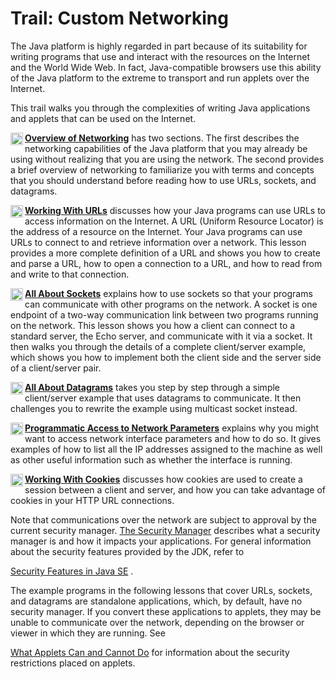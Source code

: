 
# Trail: Custom Networking

The Java platform is highly regarded in part because of its suitability for writing programs that use and interact with the resources on the Internet and the World Wide Web. In fact, Java-compatible browsers use this ability of the Java platform to the extreme to transport and run applets over the Internet.

This trail walks you through the complexities of writing Java applications and applets that can be used on the Internet. <!--    WHAT YOU MAY ALREADY KNOW    -->

[<img src="../images/networkingIcon.gif" alt="Trail icon" align="left" width="20" height="20" border="0" /> **Overview of Networking**](overview/index.html) has two sections. The first describes the networking capabilities of the Java platform that you may already be using without realizing that you are using the network. The second provides a brief overview of networking to familiarize you with terms and concepts that you should understand before reading how to use URLs, sockets, and datagrams. <!--    URLS    -->

[<img src="../images/networkingIcon.gif" alt="Trail icon" align="left" width="20" height="20" border="0" /> **Working With URLs**](urls/index.html) discusses how your Java programs can use URLs to access information on the Internet. A URL (Uniform Resource Locator) is the address of a resource on the Internet. Your Java programs can use URLs to connect to and retrieve information over a network. This lesson provides a more complete definition of a URL and shows you how to create and parse a URL, how to open a connection to a URL, and how to read from and write to that connection. <!--    SOCKETS    -->

[<img src="../images/networkingIcon.gif" alt="Trail icon" align="left" width="20" height="20" border="0" /> **All About Sockets**](sockets/index.html) explains how to use sockets so that your programs can communicate with other programs on the network. A socket is one endpoint of a two-way communication link between two programs running on the network. This lesson shows you how a client can connect to a standard server, the Echo server, and communicate with it via a socket. It then walks you through the details of a complete client/server example, which shows you how to implement both the client side and the server side of a client/server pair. <!--    DATAGRAMS    -->

[<img src="../images/networkingIcon.gif" alt="Trail icon" align="left" width="20" height="20" border="0" /> **All About Datagrams**](datagrams/index.html) takes you step by step through a simple client/server example that uses datagrams to communicate. It then challenges you to rewrite the example using multicast socket instead. <!--    NETWORK INTERFACE    -->

[<img src="../images/networkingIcon.gif" alt="Trail icon" align="left" width="20" height="20" border="0" /> **Programmatic Access to Network Parameters**](nifs/index.html) explains why you might want to access network interface parameters and how to do so. It gives examples of how to list all the IP addresses assigned to the machine as well as other useful information such as whether the interface is running. <!--    COOKIES    -->

[<img src="../images/networkingIcon.gif" alt="Trail icon" align="left" width="20" height="20" border="0" /> **Working With Cookies**](cookies/index.html) discusses how cookies are used to create a session between a client and server, and how you can take advantage of cookies in your HTTP URL connections.

Note that communications over the network are subject to approval by the current security manager. 
[The Security Manager](../essential/environment/security.html)
 describes what a security manager is and how it impacts your applications. For general information about the security features provided by the JDK, refer to 

[Security Features in Java SE](../security/index.html)
.

The example programs in the following lessons that cover URLs, sockets, and datagrams are standalone applications, which, by default, have no security manager. If you convert these applications to applets, they may be unable to communicate over the network, depending on the browser or viewer in which they are running. See 

[What Applets Can and Cannot Do](../deployment/applet/security.html)
 for information about the security restrictions placed on applets.
